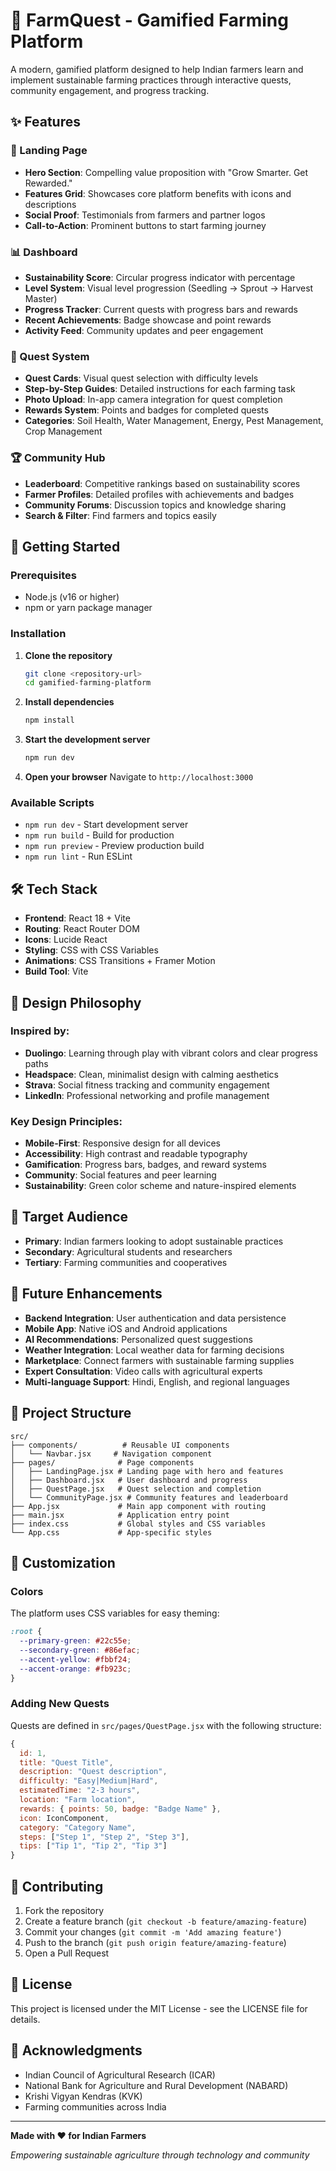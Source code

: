 # 🌾 FarmQuest - Gamified Farming Platform

A modern, gamified platform designed to help Indian farmers learn and implement sustainable farming practices through interactive quests, community engagement, and progress tracking.

## ✨ Features

### 🏡 Landing Page
- **Hero Section**: Compelling value proposition with "Grow Smarter. Get Rewarded."
- **Features Grid**: Showcases core platform benefits with icons and descriptions
- **Social Proof**: Testimonials from farmers and partner logos
- **Call-to-Action**: Prominent buttons to start farming journey

### 📊 Dashboard
- **Sustainability Score**: Circular progress indicator with percentage
- **Level System**: Visual level progression (Seedling → Sprout → Harvest Master)
- **Progress Tracker**: Current quests with progress bars and rewards
- **Recent Achievements**: Badge showcase and point rewards
- **Activity Feed**: Community updates and peer engagement

### 🌿 Quest System
- **Quest Cards**: Visual quest selection with difficulty levels
- **Step-by-Step Guides**: Detailed instructions for each farming task
- **Photo Upload**: In-app camera integration for quest completion
- **Rewards System**: Points and badges for completed quests
- **Categories**: Soil Health, Water Management, Energy, Pest Management, Crop Management

### 🏆 Community Hub
- **Leaderboard**: Competitive rankings based on sustainability scores
- **Farmer Profiles**: Detailed profiles with achievements and badges
- **Community Forums**: Discussion topics and knowledge sharing
- **Search & Filter**: Find farmers and topics easily

## 🚀 Getting Started

### Prerequisites
- Node.js (v16 or higher)
- npm or yarn package manager

### Installation

1. **Clone the repository**
   ```bash
   git clone <repository-url>
   cd gamified-farming-platform
   ```

2. **Install dependencies**
   ```bash
   npm install
   ```

3. **Start the development server**
   ```bash
   npm run dev
   ```

4. **Open your browser**
   Navigate to `http://localhost:3000`

### Available Scripts

- `npm run dev` - Start development server
- `npm run build` - Build for production
- `npm run preview` - Preview production build
- `npm run lint` - Run ESLint

## 🛠️ Tech Stack

- **Frontend**: React 18 + Vite
- **Routing**: React Router DOM
- **Icons**: Lucide React
- **Styling**: CSS with CSS Variables
- **Animations**: CSS Transitions + Framer Motion
- **Build Tool**: Vite

## 📱 Design Philosophy

### Inspired by:
- **Duolingo**: Learning through play with vibrant colors and clear progress paths
- **Headspace**: Clean, minimalist design with calming aesthetics
- **Strava**: Social fitness tracking and community engagement
- **LinkedIn**: Professional networking and profile management

### Key Design Principles:
- **Mobile-First**: Responsive design for all devices
- **Accessibility**: High contrast and readable typography
- **Gamification**: Progress bars, badges, and reward systems
- **Community**: Social features and peer learning
- **Sustainability**: Green color scheme and nature-inspired elements

## 🎯 Target Audience

- **Primary**: Indian farmers looking to adopt sustainable practices
- **Secondary**: Agricultural students and researchers
- **Tertiary**: Farming communities and cooperatives

## 🔮 Future Enhancements

- **Backend Integration**: User authentication and data persistence
- **Mobile App**: Native iOS and Android applications
- **AI Recommendations**: Personalized quest suggestions
- **Weather Integration**: Local weather data for farming decisions
- **Marketplace**: Connect farmers with sustainable farming supplies
- **Expert Consultation**: Video calls with agricultural experts
- **Multi-language Support**: Hindi, English, and regional languages

## 📁 Project Structure

```
src/
├── components/          # Reusable UI components
│   └── Navbar.jsx     # Navigation component
├── pages/              # Page components
│   ├── LandingPage.jsx # Landing page with hero and features
│   ├── Dashboard.jsx   # User dashboard and progress
│   ├── QuestPage.jsx   # Quest selection and completion
│   └── CommunityPage.jsx # Community features and leaderboard
├── App.jsx             # Main app component with routing
├── main.jsx            # Application entry point
├── index.css           # Global styles and CSS variables
└── App.css             # App-specific styles
```

## 🎨 Customization

### Colors
The platform uses CSS variables for easy theming:
```css
:root {
  --primary-green: #22c55e;
  --secondary-green: #86efac;
  --accent-yellow: #fbbf24;
  --accent-orange: #fb923c;
}
```

### Adding New Quests
Quests are defined in `src/pages/QuestPage.jsx` with the following structure:
```javascript
{
  id: 1,
  title: "Quest Title",
  description: "Quest description",
  difficulty: "Easy|Medium|Hard",
  estimatedTime: "2-3 hours",
  location: "Farm location",
  rewards: { points: 50, badge: "Badge Name" },
  icon: IconComponent,
  category: "Category Name",
  steps: ["Step 1", "Step 2", "Step 3"],
  tips: ["Tip 1", "Tip 2", "Tip 3"]
}
```

## 🤝 Contributing

1. Fork the repository
2. Create a feature branch (`git checkout -b feature/amazing-feature`)
3. Commit your changes (`git commit -m 'Add amazing feature'`)
4. Push to the branch (`git push origin feature/amazing-feature`)
5. Open a Pull Request

## 📄 License

This project is licensed under the MIT License - see the LICENSE file for details.

## 🙏 Acknowledgments

- Indian Council of Agricultural Research (ICAR)
- National Bank for Agriculture and Rural Development (NABARD)
- Krishi Vigyan Kendras (KVK)
- Farming communities across India

---

**Made with ❤️ for Indian Farmers**

*Empowering sustainable agriculture through technology and community*
